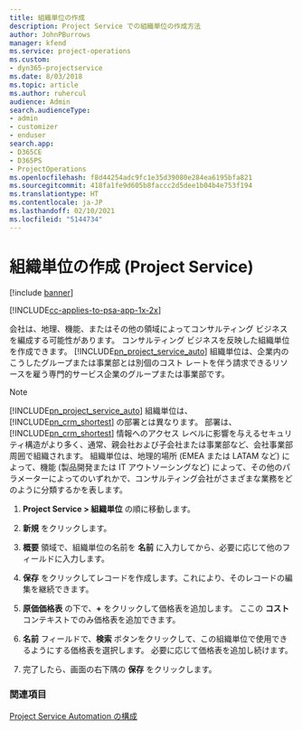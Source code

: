 ```yaml
---
title: 組織単位の作成
description: Project Service での組織単位の作成方法
author: JohnPBurrows
manager: kfend
ms.service: project-operations
ms.custom:
- dyn365-projectservice
ms.date: 8/03/2018
ms.topic: article
ms.author: ruhercul
audience: Admin
search.audienceType:
- admin
- customizer
- enduser
search.app:
- D365CE
- D365PS
- ProjectOperations
ms.openlocfilehash: f8d44254adc9fc1e35d39080e284ea6195bfa821
ms.sourcegitcommit: 418fa1fe9d605b8faccc2d5dee1b04b4e753f194
ms.translationtype: HT
ms.contentlocale: ja-JP
ms.lasthandoff: 02/10/2021
ms.locfileid: "5144734"
---
```

# <a name="create-organizational-units-project-service"></a>組織単位の作成 (Project Service)

[!include [banner](../includes/psa-now-project-operations.md)]

[!INCLUDE[cc-applies-to-psa-app-1x-2x](../includes/cc-applies-to-psa-app-1x-2x.md)]

会社は、地理、機能、またはその他の領域によってコンサルティング ビジネスを編成する可能性があります。 コンサルティング ビジネスを反映した組織単位を作成できます。 [!INCLUDE[pn_project_service_auto](../includes/pn-project-service-auto.md)] 組織単位は、企業内のこうしたグループまたは事業部とは別個のコスト レートを伴う請求できるリソースを雇う専門的サービス企業のグループまたは事業部です。  
  
> [!NOTE]
>  [!INCLUDE[pn_project_service_auto](../includes/pn-project-service-auto.md)] 組織単位は、[!INCLUDE[pn_crm_shortest](../includes/pn-crm-shortest.md)] の部署とは異なります。 部署は、[!INCLUDE[pn_crm_shortest](../includes/pn-crm-shortest.md)] 情報へのアクセス レベルに影響を与えるセキュリティ構造がより多く、通常、親会社および子会社または事業部など、会社事業部周囲で組織されます。 組織単位は、地理的場所 (EMEA または LATAM など) によって、機能 (製品開発または IT アウトソーシングなど) によって、その他のパラメーターによってのいずれかで、コンサルティング会社がさまざまな業務をどのように分類するかを表します。  
  
1.  **Project Service > 組織単位** の順に移動します。  
  
2.  **新規** をクリックします。  
  
3.  **概要** 領域で、組織単位の名前を **名前** に入力してから、必要に応じて他のフィールドに入力します。  
  
4.  **保存** をクリックしてレコードを作成します。これにより、そのレコードの編集を継続できます。  
  
5.  **原価価格表** の下で、**+** をクリックして価格表を追加します。 ここの **コスト** コンテキストでのみ価格表を追加できます。  
  
6.  **名前** フィールドで、**検索** ボタンをクリックして、この組織単位で使用できるようにする価格表を選択します。 必要に応じて価格表を追加し続けます。  
  
7.  完了したら、画面の右下隅の **保存** をクリックします。  
  
### <a name="see-also"></a>関連項目  
 [Project Service Automation の構成](../psa/configure.md)
